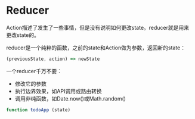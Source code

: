 # Reducer
Action描述了发生了一些事情，但是没有说明如何更改state。reducer就是用来更改state的。

reducer是一个纯粹的函数，之前的state和Action做为参数，返回新的state：
``` javascript
(previousState, action) => newState
```

一个reducer千万不要：
* 修改它的参数
* 执行边界效果，如API调用或路由转换
* 调用非纯函数，如Date.now()或Math.random()

``` javascript
function todoApp (state)

